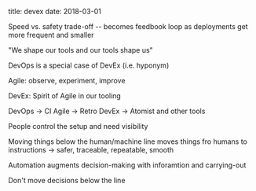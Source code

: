 title: devex
date: 2018-03-01

Speed vs. safety trade-off -- becomes feedbook loop as deployments get more
frequent and smaller

"We shape our tools and our tools shape us"

DevOps is a special case of DevEx (i.e. hyponym)

Agile: observe, experiment, improve

DevEx: Spirit of Agile in our tooling

DevOps -> CI
Agile -> Retro
DevEx -> Atomist and other tools

People control the setup and need visibility

Moving things below the human/machine line moves things fro humans to
instructions -> safer, traceable, repeatable, smooth

Automation augments decision-making with inforamtion and carrying-out

Don't move decisions below the line
